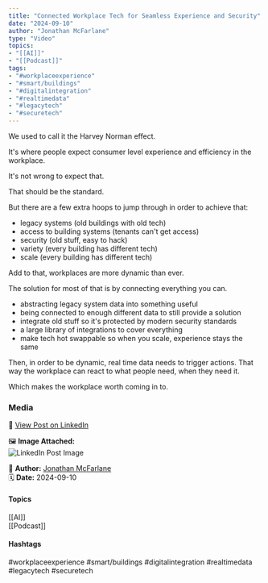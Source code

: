 ```yaml
---
title: "Connected Workplace Tech for Seamless Experience and Security"  
date: "2024-09-10"  
author: "Jonathan McFarlane"  
type: "Video"  
topics:  
- "[[AI]]"  
- "[[Podcast]]"  
tags:  
- "#workplaceexperience"  
- "#smart/buildings"  
- "#digitalintegration"  
- "#realtimedata"  
- "#legacytech"  
- "#securetech" 
---
```

We used to call it the Harvey Norman effect.

It's where people expect consumer level experience and efficiency in the workplace.

It's not wrong to expect that.

That should be the standard.

But there are a few extra hoops to jump through in order to achieve that:

*   legacy systems (old buildings with old tech)
*   access to building systems (tenants can't get access)
*   security (old stuff, easy to hack)
*   variety (every building has different tech)
*   scale (every building has different tech)

Add to that, workplaces are more dynamic than ever.

The solution for most of that is by connecting everything you can.

*   abstracting legacy system data into something useful
*   being connected to enough different data to still provide a solution
*   integrate old stuff so it's protected by modern security standards
*   a large library of integrations to cover everything
*   make tech hot swappable so when you scale, experience stays the same

Then, in order to be dynamic, real time data needs to trigger actions. That way the workplace can react to what people need, when they need it.

Which makes the workplace worth coming in to.

### Media

🔗 [View Post on LinkedIn](https://www.linkedin.com/feed/update/urn:li:activity:7239413006202216448)  
  
🖼 **Image Attached:**  
![LinkedIn Post Image](https://media.licdn.com/dms/image/v2/D5605AQHcjykM2MMvRQ/videocover-high/videocover-high/0/1726010546195?e=1742263200&v=beta&t=a0nVkIytfPjTt2DdfoqNtd4zFoQjCUKC2yiZEsf5I0w)  
  
👤 **Author:** [Jonathan McFarlane](https://www.linkedin.com/in/jonathanmcfarlane/)  
🗓️ **Date:** 2024-09-10

#### Topics

[[AI]]  
[[Podcast]]  

#### Hashtags

#workplaceexperience #smart/buildings #digitalintegration #realtimedata #legacytech #securetech